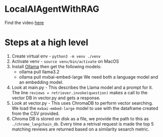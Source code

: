 # LocalAIAgentWithRAG
Find the video [here](https://www.youtube.com/watch?v=E4l91XKQSgw&ab_channel=TechWithTim)

# Steps at a high level
1. Create virtual env - `python3 -m venv ./venv`
2. Activate venv - `source venv/bin/activate` on MacOS
3. Install [Ollama](https://ollama.com/) then get the following models:
    * ollama pull llama3.2
    * ollama pull mxbai-embed-large
    We need both a language model and an embedding model.
4. Look at main.py - This describes the Llama model and a prompt for it. The line `reviews = retriever.invoke(question)` makes a call to the vector DB in vector.py and gets a response.
5. Look at vector.py - This uses ChromaDB to perform vector searching. We load the `mxbai-embed-large` model to use with the dataframe created from the CSV provided.
6. Chroma DB is stored on disk as a file, we provide the path to this as `./chrome_langchain_db`. Every time a retrival request is made the top 5 matching reviews are returned based on a similarity sesarch metric.


